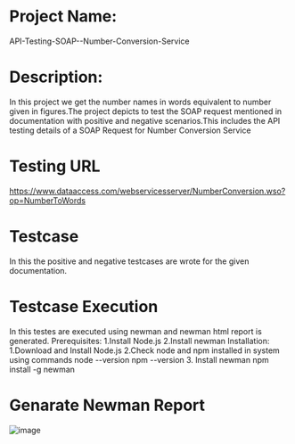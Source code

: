# Project Name:
API-Testing-SOAP--Number-Conversion-Service

# Description:
In this project we get the number names in words equivalent to number given in figures.The project depicts to test the SOAP request mentioned in documentation with positive and negative scenarios.This includes the API testing details of a SOAP Request for Number Conversion Service
# Testing URL
https://www.dataaccess.com/webservicesserver/NumberConversion.wso?op=NumberToWords
# Testcase
In this the positive and negative testcases are wrote for the given documentation.
# Testcase Execution
In this testes are executed using newman and newman html report is generated.
Prerequisites:
1.Install Node.js
2.Install newman
Installation:
1.Download and Install Node.js
2.Check node and npm installed in system using commands
  node --version
  npm --version
3. Install newman 
  npm install -g newman
# Genarate Newman Report
![image](https://github.com/user-attachments/assets/d2343e30-e34f-40e2-bb9e-98020839c869)

